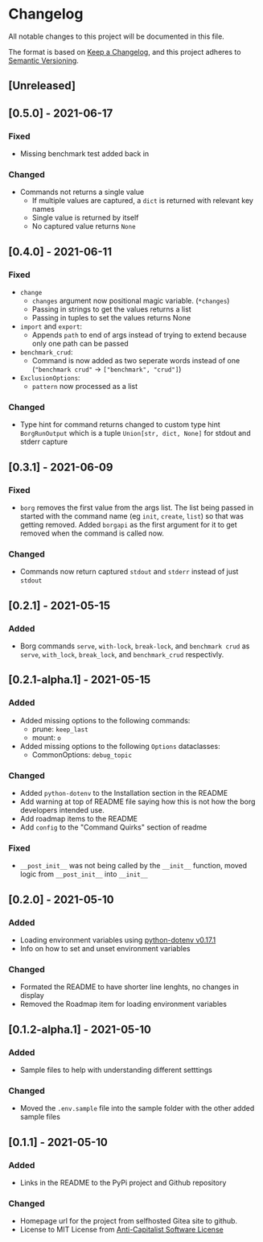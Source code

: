 # Changelog
All notable changes to this project will be documented in this file.

The format is based on [Keep a Changelog](https://keepachangelog.com/en/1.0.0/),
and this project adheres to [Semantic Versioning](https://semver.org/spec/v2.0.0.html).

## [Unreleased]

## [0.5.0] - 2021-06-17
### Fixed
- Missing benchmark test added back in

### Changed
- Commands not returns a single value
  - If multiple values are captured, a `dict` is returned with relevant key names
  - Single value is returned by itself
  - No captured value returns `None`

## [0.4.0] - 2021-06-11
### Fixed
- `change`
  - `changes` argument now positional magic variable. (`*changes`)
  - Passing in strings to get the values returns a list
  - Passing in tuples to set the values returns None
- `import` and `export`:
  - Appends `path` to end of args instead of trying to extend because only one path can be passed
- `benchmark_crud`:
  - Command is now added as two seperate words instead of one
    (`"benchmark crud"` -> `["benchmark", "crud"]`)
- `ExclusionOptions`:
  - `pattern` now processed as a list

### Changed
- Type hint for command returns changed to custom type hint `BorgRunOutput` which is a tuple
  `Union[str, dict, None]` for stdout and stderr capture

## [0.3.1] - 2021-06-09
### Fixed
- `borg` removes the first value from the args list. The list being passed in started with the
  command name (eg `init`, `create`, `list`) so that was getting removed. Added `borgapi` as the
  first argument for it to get removed when the command is called now.

### Changed
- Commands now return captured `stdout` and `stderr` instead of just `stdout`

## [0.2.1] - 2021-05-15
### Added
- Borg commands `serve`, `with-lock`, `break-lock`, and `benchmark crud` as
  `serve`, `with_lock`, `break_lock`, and `benchmark_crud` respectivly.

## [0.2.1-alpha.1] - 2021-05-15
### Added
- Added missing options to the following commands:
  - prune: `keep_last`
  - mount: `o`
- Added missing options to the following `Options` dataclasses:
  - CommonOptions: `debug_topic`

### Changed
- Added `python-dotenv` to the Installation section in the README
- Add warning at top of README file saying how this is not how the borg developers intended use.
- Add roadmap items to the README
- Add `config` to the "Command Quirks" section of readme

### Fixed
- `__post_init__` was not being called by the `__init__` function, moved logic from `__post_init__`
  into `__init__`

## [0.2.0] - 2021-05-10
### Added
- Loading environment variables using
  [python-dotenv v0.17.1](https://github.com/theskumar/python-dotenv/releases/tag/v0.17.1)
- Info on how to set and unset environment variables

### Changed
- Formated the README to have shorter line lenghts, no changes in display
- Removed the Roadmap item for loading environment variables

## [0.1.2-alpha.1] - 2021-05-10
### Added
- Sample files to help with understanding different setttings

### Changed
- Moved the `.env.sample` file into the sample folder with the other added sample files

## [0.1.1] - 2021-05-10
### Added
- Links in the README to the PyPi project and Github repository

### Changed
- Homepage url for the project from selfhosted Gitea site to github.
- License to MIT License from [Anti-Capitalist Software License](https://anticapitalist.software/)
